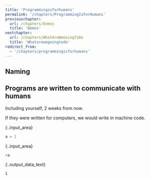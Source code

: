 ```yaml
---
title: 'Programmingisforhumans'
permalink: '/chapters/ProgrammingIsForHumans'
previouschapter:
  url: /chapters/Demos
  title: 'Demos'
nextchapter:
  url: /chapters/WhatAreWeGoingToDo
  title: 'Whatarewegoingtodo'
redirect_from:
  - '/chapters/programmingisforhumans'
---
```


## Naming

## Programs are written to communicate with humans

Including yourself, 2 weeks from now. 

If they were written for computers, we would write in machine code.



{:.input_area}
```python
a = 1
```




{:.input_area}
```python
+a
```





{:.output_data_text}
```
1
```


